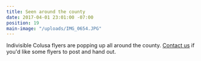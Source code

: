 ```yaml
---
title: Seen around the county
date: 2017-04-01 23:01:00 -07:00
position: 19
main-image: "/uploads/IMG_0654.JPG"
---
```


Indivisible Colusa flyers are popping up all around the county. [Contact us](mailto:indivisiblecolusa@gmail.com) if you'd like some flyers to post and hand out. 